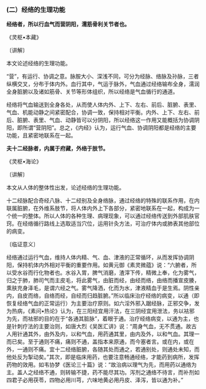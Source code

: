 ### (二）经络的生理功能

**经络者，所以行血气而营阴阳，濡筋骨利关节者也。**

​《灵枢•本藏》

〔讲解〕

本文论述经络的生理功能。

“营”，有运行、协调之意。脉胺大小、深浅不同，可分为经脉、络脉及孙脉，三者纵横交叉，分布于体内外。血行其中，气运于脉外，气血通过经络输布全身，濡润全身脏腑以及诸如筋骨、关节等形体组织，所以经络是气血循行的通道。

经络将气血输送到全身各处，从而使人体内外、上下、左右、前后、脏腑、表里、气血、机能动静之间紧密配合，协调一致，保持相对平衡。内外、上下、左右、前后、脏腑、表里、气血、动静皆可以分阴阳，所以经络这一作用又能概括为协调阴阳，即所谓“营阴阳”。总之，《内经》认为，运行气血、协调阴阳都是经络的主要功能，且紧密地联系在一起。

**夫十二经脉者，内属于府藏，外络于肢节。**

​《灵枢•海论》

〔讲解〕

本文从人体的整体性出发，论述经络的生理功能。

十二经脉配合奇经八脉、十二经别及全身络脉，通过经络的特殊的联系作用，在内联属脏腑，在外维系肢节，将人体内外上下各部分，紧密地联系在一起，构成为一个统一的整体。所以人体的各种生理、病理现象，可以通过经络传送到外部肌肤官窍。在经络循行路线上选取适当穴位，运用针灸方法，可治疗体内或肺表其他部位的病变。

〔临证意义〕

经络通过运行气血，维持人体内精、气、血、津液的正常循环，从而发挥协调阴阳，保持机体内外相对平衡的重要作用。如黄元御《素灵微蕴》说：“六腑者，所以受水谷而行化物者也。水谷入胃，脾气消磨，渣滓下传，精微上奉，化为雾气，归之于肺，肺司气而主皮毛，将此雾气，由脏而经，由经而络，由络而播宣皮腠，熏肤充身泽毛，是谓六经之气。雾气降洒，化而为水，津液精血于是生焉。阴性亲内，自皮而络，自络而经，自经而归趋脏腑。”所以临床治疗经络的病变，以通（即恢复经络气血的正常运行）为主要治疗原则。如六淫外邪入踞经脉，正邪交争，发为热病，《素问•热论》认为，在三阳经宜用汗法，在三阴经宜用泄法，务以袪邪为先，而袪邪的目的在于“各通其脏脉”，着眼于通。治疗经络病变，以通为主，也是针刺疗法的主要治则，如唐大烈《吴医汇讲》说：“周身气血，无不贯通。故古人用针通其外，由外及内，以和气血，用药通其里，由内及外，以和气血。其理一而已矣。至于通则不痛，痛则不通，盖指本来原通，而今塞者言。或在内，或在外，一通则不痛。宜十二经络脏腑，各随其处而通之，若通别处，则通处未知，而他处反为掣动矣。”其次，即是临床用药，也要注意畅通经络，才能药到病所，发挥药物的效用。如韦协梦《医论三十篇》说：“故治病以理气为先，而用药以通络为主。盖人之经络不通，则转输不捷，药不能尽其功。泻剂之通络不待言，而补剂如四君子必用茯苓，四物必用川芎，六味地黄必用丹皮、泽泻，皆以通为补。”

